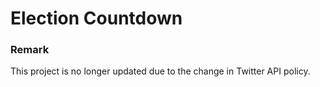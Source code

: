 # Election Countdown

### Remark

This project is no longer updated due to the change in Twitter API policy.
